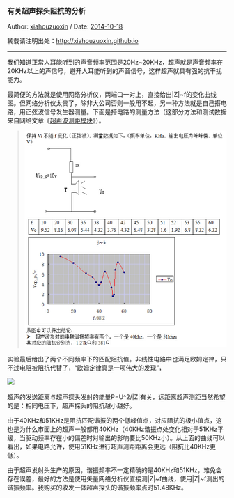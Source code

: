 ### 有关超声探头阻抗的分析

Author: [xiahouzuoxin](http://xiahouzuoxin.github.io) / Date: [2014-10-18](http://xiahouzuoxin.github.io/notes/Archives.html)

转载请注明出处：<http://xiahouzuoxin.github.io>

-----------------------------------

我们知道正常人耳能听到的声音频率范围是20Hz~20KHz，超声就是声音频率在20KHz以上的声信号，避开人耳能听到的声音信号，这样超声就具有强的抗干扰能力。

最简便的方法就是使用网络分析仪，两端口一对上，直接给出|Z|~f的变化曲线图。但网络分析仪太贵了，除非大公司否则一般用不起，另一种方法就是自己搭电路，用正弦波信号发生器测量。下面是搭电路的测量方法（这部分方法和测试数据来自网络文章《[超声波测距模块](http://www.docin.com/p-329355873.html)》）。

> ![Ultrasound]

实验最后给出了两个不同频率下的匹配阻抗值。非线性电路中也满足欧姆定律，只不过电阻被阻抗代替了，“欧姆定律真是一项伟大的发现”，

<img src="http://www.forkosh.com/mathtex.cgi? \Small |Z|=\frac{U_o}I=\frac{U_{i}-U_R}I">

超声的发送距离与超声探头发射的能量P=U^2/|Z|有关，远距离超声测距当然希望的是：相同电压下，超声探头的阻抗越小越好。

由于40KHz和51KHz是阻抗匹配谐振的两个低峰值点，对应阻抗的极小值点，这也是为什么市面上的超声一般都用40KHz（40KHz谐振点处变化相对于51KHz平缓，当驱动频率存在小的偏差时对输出的影响要比50KHz小）。从上面的曲线可以看出，如果电路允许，使用51KHz进行超声测距距离会更远（阻抗比40KHz更低）。

由于超声发射头生产的原因，谐振频率不一定精确的是40KHz和51KHz，难免会存在误差，最好的方法是使用矢量网络分析仪直接测|Z|~f曲线，使用|Z|~f测出的谐振频率。我购买的收发一体超声探头的谐振频率点时51.48KHz。

[Ultrasound]:../images/有关超声探头阻抗的分析/Ultrasound.jpg


<!-- 

本模板为转成Html后需要修改的地方:
1. 修改README.md为README.html，共2处
2. 修改Github样式目录
3. 添加一键分享功能，源码在stylesheets目录下mystyle.md
4. 添加评论功能，并修改评论中的标题项等，源码在stylesheets目录下mystyle.md
5. 添加浮动图标功能
6. 修正其它可能不正确的链接 

-->





